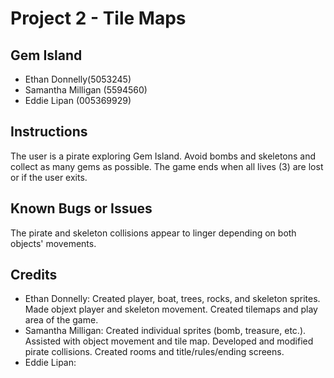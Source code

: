 #	Project	2 - Tile Maps

##	Gem Island

* Ethan Donnelly(5053245)
*	Samantha Milligan (5594560)
* Eddie Lipan (005369929)

##	Instructions
The user is a pirate exploring Gem Island. Avoid bombs and skeletons and collect as many gems as possible. The game ends when all lives (3) are lost or if the user exits.

##	Known	Bugs	or	Issues
The pirate and skeleton collisions appear to linger depending on both objects' movements.

##	Credits

* Ethan Donnelly: Created player, boat, trees, rocks, and skeleton sprites. Made objext player and skeleton movement. Created tilemaps and play area of the game.
*	Samantha Milligan: Created individual sprites (bomb, treasure, etc.). Assisted with object movement and tile map. Developed and modified pirate collisions. Created rooms and title/rules/ending screens.
* Eddie Lipan: 
